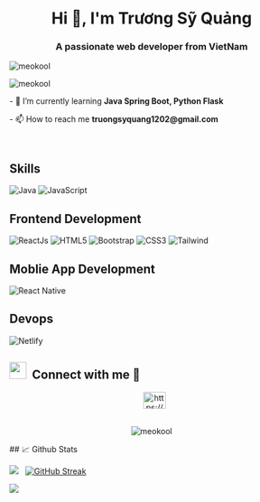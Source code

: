 <h1 align="center">Hi 👋, I'm Trương Sỹ Quảng</h1>
<h3 align="center">A passionate web developer from VietNam</h3>



<p align="left"> 
<img src="https://komarev.com/ghpvc/?username=MeoKool&label=Profile%20views&color=0e75b6&style=flat&theme=tokyonight" alt="meokool" />

</p>

<p>
  <img align="left" src="https://github-readme-stats.vercel.app/api/top-langs?username=MeoKool&show_icons=true&locale=en&layout=compact" alt="meokool" />
</p>

<br/>

<p>- 🌱 I’m currently learning <strong>Java Spring Boot, Python Flask</strong></p>
<p>- 📫 How to reach me <strong>truongsyquang1202@gmail.com</strong></p>



<p align="left">

</p>



<br/>

<h2 align="left" target="blank">Skills</h2>

![Java](https://img.shields.io/badge/Java-ED8B00?style=for-the-badge&logo=java&logoColor=white)
![JavaScript](https://img.shields.io/badge/javascript-%23323330.svg?style=for-the-badge&logo=javascript&logoColor=%23F7DF1E)


<h2 align="left" target="blank">Frontend Development</h2>

![ReactJs](https://img.shields.io/badge/react-%2320232a.svg?style=for-the-badge&logo=react&logoColor=%2361DAFB)
![HTML5](https://img.shields.io/badge/html5-%23E34F26.svg?style=for-the-badge&logo=html5&logoColor=white)
![Bootstrap](https://img.shields.io/badge/Bootstrap-6633CC?style=for-the-badge&logo=bootstrap&logoColor=white)
![CSS3](https://img.shields.io/badge/css3-%231572B6.svg?style=for-the-badge&logo=css3&logoColor=white)
![Tailwind](https://img.shields.io/badge/tailwind-white?style=for-the-badge&logo=tailwindcss&logoColor=%252361DAFB)




<h2 align="left" target="blank">Moblie App Development</h2>

![React Native](https://img.shields.io/badge/React%20Native-grey?style=for-the-badge&logo=react&logoColor=%252361DAFB)



<h2 align="left" target="blank">Devops</h2>

![Netlify](https://img.shields.io/badge/netlify-6666FF?style=for-the-badge&logo=netlify)


<h2> <img src="https://media.giphy.com/media/iY8CRBdQXODJSCERIr/giphy.gif" width="30" height="30" style="margin-right: 10px;">Connect with me 🤝 </h2>

 <div align="center"  class="icons-social" style="margin-left: 10px;">
    <a href="https://www.facebook.com/meo.1202/" target="blank"><img align="center" src="https://raw.githubusercontent.com/rahuldkjain/github-profile-readme-generator/master/src/images/icons/Social/facebook.svg" alt="https://www.facebook.com/meo.1202/" height="30" width="40" /></a>

  </div>

  <br/>

<p align="center"><img align="center" src="https://github-readme-streak-stats.herokuapp.com/?user=MeoKool&" alt="meokool" /></p>
## 📈 Github Stats


<img src="https://github-readme-stats.vercel.app/api?username=MeoKool&theme=tokyonight&show_icons=true&count_private=true"> &nbsp; [![GitHub Streak](http://github-readme-streak-stats.herokuapp.com?user=MeoKool&theme=tokyonight&date_format=M%20j%5B%2C%20Y%5D)](https://git.io/streak-stats)


<img src="https://github-readme-stats.vercel.app/api/top-langs/?username=MeoKool&theme=tokyonight&layout=compact&langs_count=6">
